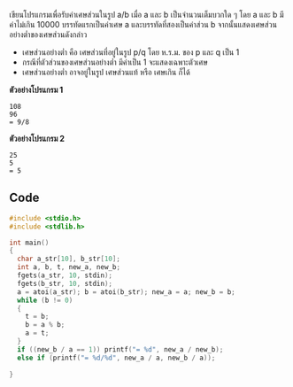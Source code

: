 เขียนโปรแกรมเพื่อรับค่าเศษส่วนในรูป a/b เมื่อ a และ b เป็นจำนวนเต็มบวกใด ๆ โดย a และ b มีค่าไม่เกิน 10000 บรรทัดแรกเป็นค่าเศษ a และบรรทัดที่สองเป็นค่าส่วน b
จากนั้นแสดงเศษส่วนอย่างต่ำของเศษส่วนดังกล่าว

* เศษส่วนอย่างต่ำ คือ เศษส่วนที่อยู่ในรูป p/q โดย ห.ร.ม. ของ p และ q เป็น 1
* กรณีที่ตัวส่วนของเศษส่วนอย่างต่ำ มีค่าเป็น 1 จะแสดงเฉพาะตัวเศษ
* เศษส่วนอย่างต่ำ อาจอยู่ในรูป เศษส่วนแท้ หรือ เศษเกิน ก็ได้

**ตัวอย่างโปรแกรม 1**
```
108
96
= 9/8
```
**ตัวอย่างโปรแกรม 2**
```
25
5
= 5
```

## Code
```c
#include <stdio.h>
#include <stdlib.h>

int main()
{
  char a_str[10], b_str[10];
  int a, b, t, new_a, new_b;
  fgets(a_str, 10, stdin);
  fgets(b_str, 10, stdin);
  a = atoi(a_str); b = atoi(b_str); new_a = a; new_b = b; 
  while (b != 0)
  {
    t = b;
    b = a % b;
    a = t;
  }
  if ((new_b / a == 1)) printf("= %d", new_a / new_b);
  else if (printf("= %d/%d", new_a / a, new_b / a));
  
}

```